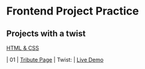 # Frontend Project Practice 
<h2>Projects with a twist  </h2>

[HTML & CSS](https://github.com/OAAK125/FrontendPractice/tree/main/HTML%20%26%20CSS)
                                                                   
| 01  | [Tribute Page](https://github.com/OAAK125/FrontendPractice/tree/main/HTML%20%26%20CSS/TributePage) | Twist:                        | [Live Demo](https://50projects50days.com/projects/expanding-cards/)               
